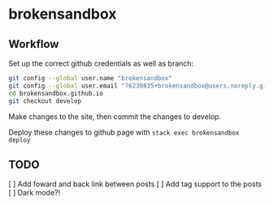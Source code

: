 # brokensandbox

## Workflow

Set up the correct github credentials as well as branch:
```sh
git config --global user.name "brokensandbox"
git config --global user.email "76230835+brokensandbox@users.noreply.github.com"
cd brokensandbox.github.io
git checkout develop
```

Make changes to the site, then commit the changes to develop.

Deploy these changes to github page with `stack exec brokensandbox deploy`

## TODO
[ ] Add foward and back link between posts
[ ] Add tag support to the posts
[ ] Dark mode?!